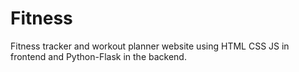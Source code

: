 # Fitness
Fitness tracker and workout planner website using HTML CSS JS in frontend and Python-Flask in the backend.
